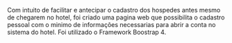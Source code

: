 Com intuito de facilitar e antecipar o cadastro dos hospedes antes mesmo de chegarem no hotel, foi criado uma pagina web que possibilita o cadastro pessoal com o minimo de informações necessarias para abrir a conta no sistema do hotel. Foi utilizado o Framework Boostrap 4.
